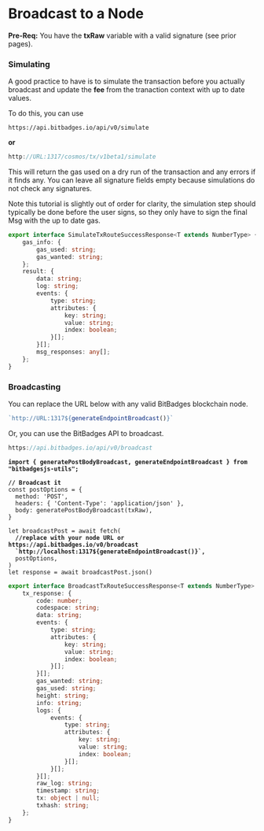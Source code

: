 # Broadcast to a Node

**Pre-Req:** You have the **txRaw** variable with a valid signature (see prior pages).



### **Simulating**

A good practice to have is to simulate the transaction before you actually broadcast and update the **fee** from the tranaction context with up to date values.&#x20;

To do this, you can use&#x20;

```
https://api.bitbadges.io/api/v0/simulate
```

**or**

```typescript
http://URL:1317/cosmos/tx/v1beta1/simulate
```

This will return the gas used on a dry run of the transaction and any errors if it finds any. You can leave all signature fields empty because simulations do not check any signatures.

Note this tutorial is slightly out of order for clarity, the simulation step should typically be done before the user signs, so they only have to sign the final Msg with the up to date gas.

```typescript
export interface SimulateTxRouteSuccessResponse<T extends NumberType> {
    gas_info: {
        gas_used: string;
        gas_wanted: string;
    };
    result: {
        data: string;
        log: string;
        events: {
            type: string;
            attributes: {
                key: string;
                value: string;
                index: boolean;
            }[];
        }[];
        msg_responses: any[];
    };
}
```

### **Broadcasting**

You can replace the URL below with any valid BitBadges blockchain node.

```typescript
`http://URL:1317${generateEndpointBroadcast()}`
```

Or, you can use the BitBadges API to broadcast.

```typescript
https://api.bitbadges.io/api/v0/broadcast
```

<pre class="language-typescript"><code class="lang-typescript"><strong>import { generatePostBodyBroadcast, generateEndpointBroadcast } from "bitbadgesjs-utils";
</strong><strong>
</strong><strong>// Broadcast it
</strong>const postOptions = {
  method: 'POST',
  headers: { 'Content-Type': 'application/json' },
  body: generatePostBodyBroadcast(txRaw),
}

let broadcastPost = await fetch(
<strong>  //replace with your node URL or https://api.bitbadges.io/v0/broadcast
</strong><strong>  `http://localhost:1317${generateEndpointBroadcast()}`, 
</strong>  postOptions,
)
let response = await broadcastPost.json()
</code></pre>

```typescript
export interface BroadcastTxRouteSuccessResponse<T extends NumberType> {
    tx_response: {
        code: number;
        codespace: string;
        data: string;
        events: {
            type: string;
            attributes: {
                key: string;
                value: string;
                index: boolean;
            }[];
        }[];
        gas_wanted: string;
        gas_used: string;
        height: string;
        info: string;
        logs: {
            events: {
                type: string;
                attributes: {
                    key: string;
                    value: string;
                    index: boolean;
                }[];
            }[];
        }[];
        raw_log: string;
        timestamp: string;
        tx: object | null;
        txhash: string;
    };
}
```
